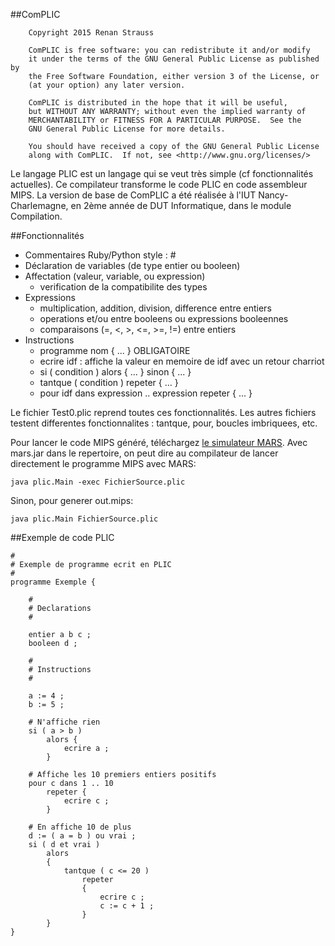 ##ComPLIC
```
    Copyright 2015 Renan Strauss

    ComPLIC is free software: you can redistribute it and/or modify
    it under the terms of the GNU General Public License as published by
    the Free Software Foundation, either version 3 of the License, or
    (at your option) any later version.

    ComPLIC is distributed in the hope that it will be useful,
    but WITHOUT ANY WARRANTY; without even the implied warranty of
    MERCHANTABILITY or FITNESS FOR A PARTICULAR PURPOSE.  See the
    GNU General Public License for more details.

    You should have received a copy of the GNU General Public License
    along with ComPLIC.  If not, see <http://www.gnu.org/licenses/>

```

Le langage PLIC est un langage qui se veut très simple (cf fonctionnalités actuelles).
Ce compilateur transforme le code PLIC en code assembleur MIPS.
La version de base de ComPLIC a été réalisée à l'IUT Nancy-Charlemagne, en 2ème année de DUT Informatique, dans le module Compilation.

##Fonctionnalités

* Commentaires Ruby/Python style : \#
* Déclaration de variables (de type entier ou booleen)
* Affectation (valeur, variable, ou expression)
	- verification de la compatibilite des types
* Expressions
	- multiplication, addition, division, difference entre entiers
	- operations et/ou entre booleens ou expressions booleennes
	- comparaisons (=, <, >, <=, >=, !=) entre entiers
* Instructions
	- programme nom { ... } OBLIGATOIRE
	- ecrire idf : affiche la valeur en memoire de idf avec un retour charriot
	- si ( condition ) alors { ... } sinon { ... }
	- tantque ( condition ) repeter { ... }
	- pour idf dans expression .. expression repeter { ... }

Le fichier Test0.plic reprend toutes ces fonctionnalités.
Les autres fichiers testent differentes fonctionnalites : tantque, pour, boucles imbriquees, etc.

Pour lancer le code MIPS généré, téléchargez [le simulateur MARS](http://courses.missouristate.edu/KenVollmar/MARS/).
Avec mars.jar dans le repertoire, on peut dire au compilateur de lancer directement le programme MIPS avec MARS:

```
java plic.Main -exec FichierSource.plic
```

Sinon, pour generer out.mips:

```
java plic.Main FichierSource.plic
```

##Exemple de code PLIC

```
#
# Exemple de programme ecrit en PLIC
#
programme Exemple {

	#
	# Declarations
	#	

	entier a b c ;
	booleen d ;

	#
	# Instructions
	#

	a := 4 ;
	b := 5 ;

	# N'affiche rien
	si ( a > b )
		alors {
			ecrire a ;
		}

	# Affiche les 10 premiers entiers positifs
	pour c dans 1 .. 10
		repeter {
			ecrire c ;
		}

	# En affiche 10 de plus
	d := ( a = b ) ou vrai ;
	si ( d et vrai )
		alors 
		{
			tantque ( c <= 20 )
				repeter
				{
					ecrire c ;
					c := c + 1 ;
				}
		}
}
```